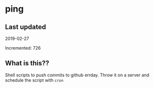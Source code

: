 # ping

## Last updated
2019-02-27

Incremented: 726

## What is this??
Shell scripts to push commits to github errday. Throw it on a server and schedule the script with `cron`
